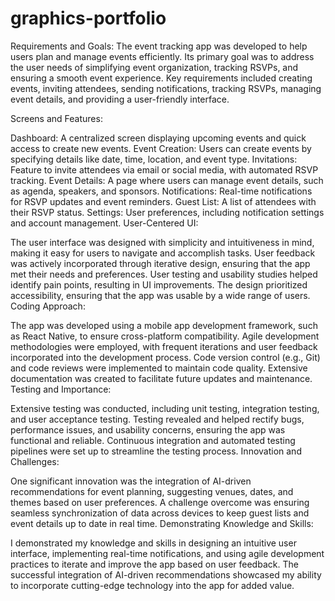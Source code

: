 # graphics-portfolio
Requirements and Goals:
The event tracking app was developed to help users plan and manage events efficiently. Its primary goal was to address the user needs of simplifying event organization, tracking RSVPs, and ensuring a smooth event experience. Key requirements included creating events, inviting attendees, sending notifications, tracking RSVPs, managing event details, and providing a user-friendly interface.

Screens and Features:

Dashboard: A centralized screen displaying upcoming events and quick access to create new events.
Event Creation: Users can create events by specifying details like date, time, location, and event type.
Invitations: Feature to invite attendees via email or social media, with automated RSVP tracking.
Event Details: A page where users can manage event details, such as agenda, speakers, and sponsors.
Notifications: Real-time notifications for RSVP updates and event reminders.
Guest List: A list of attendees with their RSVP status.
Settings: User preferences, including notification settings and account management.
User-Centered UI:

The user interface was designed with simplicity and intuitiveness in mind, making it easy for users to navigate and accomplish tasks.
User feedback was actively incorporated through iterative design, ensuring that the app met their needs and preferences.
User testing and usability studies helped identify pain points, resulting in UI improvements.
The design prioritized accessibility, ensuring that the app was usable by a wide range of users.
Coding Approach:

The app was developed using a mobile app development framework, such as React Native, to ensure cross-platform compatibility.
Agile development methodologies were employed, with frequent iterations and user feedback incorporated into the development process.
Code version control (e.g., Git) and code reviews were implemented to maintain code quality.
Extensive documentation was created to facilitate future updates and maintenance.
Testing and Importance:

Extensive testing was conducted, including unit testing, integration testing, and user acceptance testing.
Testing revealed and helped rectify bugs, performance issues, and usability concerns, ensuring the app was functional and reliable.
Continuous integration and automated testing pipelines were set up to streamline the testing process.
Innovation and Challenges:

One significant innovation was the integration of AI-driven recommendations for event planning, suggesting venues, dates, and themes based on user preferences.
A challenge overcome was ensuring seamless synchronization of data across devices to keep guest lists and event details up to date in real time.
Demonstrating Knowledge and Skills:

I demonstrated my knowledge and skills in designing an intuitive user interface, implementing real-time notifications, and using agile development practices to iterate and improve the app based on user feedback.
The successful integration of AI-driven recommendations showcased my ability to incorporate cutting-edge technology into the app for added value.
